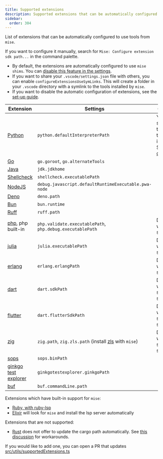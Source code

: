 ```yaml
---
title: Supported extensions
description: Supported extensions that can be automatically configured to use tools from `mise`
sidebar:
  order: 304
---
```


List of extensions that can be automatically configured to use tools from
`mise`.

If you want to configure it manually, search for
`Mise: Configure extension sdk path...` in the command palette.

- By default, the extensions are automatically configured to use `mise shims`.
  You can [disable this feature in the settings](/mise-vscode/reference/settings/#miseconfigureextensionsuseshims).
- If you want to share your `.vscode/settings.json` file with others, you can
  enable `configureExtensionsUseSymLinks`. This will create a folder in your
  `.vscode` directory with a symlink to the tools installed by `mise`.
- If you want to disable the automatic configuration of extensions, see the [set-up guide](/mise-vscode/tutorials/settinguptheextension/).

| Extension                                                                                 | Settings                                                                                                       | Comment                                                                                                                     |
|-------------------------------------------------------------------------------------------|----------------------------------------------------------------------------------------------------------------|-----------------------------------------------------------------------------------------------------------------------------|
| [Python](https://marketplace.visualstudio.com/items?itemName=ms-python.python)            | `python.defaultInterpreterPath`                                                                                | You will still need to select the interpreter. See [this discussion](https://github.com/hverlin/mise-vscode/discussions/71) |
| [Go](https://marketplace.visualstudio.com/items?itemName=golang.Go)                       | `go.goroot`, `go.alternateTools`                                                                               |                                                                                                                             |
| [Java](https://marketplace.visualstudio.com/items?itemName=oracle.oracle-java)            | `jdk.jdkhome`                                                                                                  |                                                                                                                             |
| [Shellcheck](https://marketplace.visualstudio.com/items?itemName=timonwong.shellcheck)    | `shellcheck.executablePath`                                                                                    |                                                                                                                             |
| [NodeJS](https://marketplace.visualstudio.com/items?itemName=ms-vscode.js-debug)          | `debug.javascript.defaultRuntimeExecutable.pwa-node`                                                           |                                                                                                                             |
| [Deno](https://marketplace.visualstudio.com/items?itemName=denoland.vscode-deno)          | `deno.path`                                                                                                    |                                                                                                                             |
| [Bun](https://marketplace.visualstudio.com/items?itemName=oven.bun-vscode)                | `bun.runtime`                                                                                                  |                                                                                                                             |
| [Ruff](https://marketplace.visualstudio.com/items?itemName=charliermarsh.ruff)            | `ruff.path`                                                                                                    |                                                                                                                             |
| [php](https://marketplace.visualstudio.com/items?itemName=xdebug.php-debug), php built-in | `php.validate.executablePath`, `php.debug.executablePath`                                                      | Does not work with symlinks                                                                                                 |
| [julia](https://marketplace.visualstudio.com/items?itemName=julialang.language-julia)     | `julia.executablePath`                                                                                         | Does not work with shims                                                                                                    |
| [erlang](https://marketplace.visualstudio.com/items?itemName=pgourlain.erlang)            | `erlang.erlangPath`                                                                                            | Does not work with shims                                                                                                    |
| [dart](https://marketplace.visualstudio.com/items?itemName=Dart-Code.dart-code)           | `dart.sdkPath`                                                                                                 | Does not work with shims or symlinks                                                                                        |
| [flutter](https://marketplace.visualstudio.com/items?itemName=dart-code.flutter)          | `dart.flutterSdkPath`                                                                                          | Does not work with shims or symlinks                                                                                        |
| [zig](https://marketplace.visualstudio.com/items?itemName=ziglang.vscode-zig)             | `zig.path`, `zig.zls.path` (install [zls](https://mise.jdx.dev/lang/zig.html#zig-language-server) with `mise`) | Does not work with shims or symlinks                                                                                        |
| [sops](https://marketplace.visualstudio.com/items?itemName=signageos.signageos-vscode-sops) | `sops.binPath`                                                                                               |                                                                                                                             |
| [ginkgo test explorer](https://marketplace.visualstudio.com/items?itemName=joselitofilho.ginkgotestexplorer) | `ginkgotestexplorer.ginkgoPath`                                                                                               |                                                                                                                             |
| [buf](https://marketplace.visualstudio.com/items?itemName=bufbuild.vscode-buf)            | `buf.commandLine.path`                                                                                         |                                                                                                                             |

Extensions which have built-in support for `mise`:

- [Ruby, with ruby-lsp](https://shopify.github.io/ruby-lsp/#version-manager-integrations)
- [Elixir](https://marketplace.visualstudio.com/items?itemName=JakeBecker.elixir-ls)
  will look for `mise` and install the lsp server automatically

Extensions that are not supported:
- [Rust](https://marketplace.visualstudio.com/items?itemName=rust-lang.rust-analyzer) does not offer to update the cargo path automatically. See [this discussion](https://github.com/hverlin/mise-vscode/discussions/70) for workarounds.

If you would like to add one, you can open a PR that updates
[src/utils/supportedExtensions.ts](https://github.com/hverlin/mise-vscode/blob/main/src/utils/supportedExtensions.ts)
